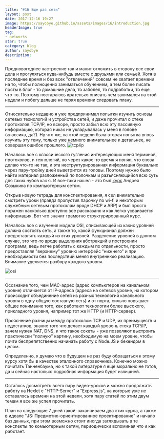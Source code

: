 ```yaml
---
title: "#16 Еще раз сети"
layout: post
date: 2017-12-16 19:27
image: https://sayobye.github.io/assets/images/16/introduction.jpg
headerImage: true
tag:
- networks
star: true
category: blog
author: sayobye
description:
---
```

Предновогоднее настроение так и манит отложить в сторону все свои дела и прогуляться куда-нибудь вместе с друзьями или семьей. Хотя в последнее время и без всех "отвлечений"  совсем не хватает времени на то, чтобы полноценно заниматься обучением, а тем более писать посты в блог - то домашние дела, то заболел, то подработки, то еще что-то. Поэтому постараюсь кратенько описать чем занимался на этой недели и побегу дальше не теряя времени следовать плану.
* * *

Относительно недавно я уже предпринимал попытки изучить основы сетевых технологий и устройства сетей, и даже прочитал о стеке протоколов TCP/IP, но вскоре, просто забыл всю эту пассивную информацию, которая никак не укладывалась у меня в голове (классика, да?). Ну что же, на этой недели была вторая попытка вновь изучить эту тему, только уже немного внимательнее и детальнее, не совершая ошибок прошлого. 
![tcp/ip](https://sayobye.github.io/assets/images/16/tcpip.jpg)

Началось все с классического гугления интересующих меня терминов, протоколов, и технологий, но через какое-то время я понял, что снова делаю что-то не так, и эта неструктурированная информация буквально через пару-тройку дней выветрится из головы. Поэтому нужно было найти материал разложенный по полочкам и разъясняющийся всю суть для таких нубов как я. И все-таки нашел - это был [курс](https://www.asozykin.ru/courses/networks_online) Андрея Созыкина по компьютерным сетям. 

Открыв новую тетрадь для конспектирования, я сел внимательно смотреть уроки (правда пропустив парочку по wi-fi и некоторым служебным сетевым протоколам вроде DHCP и ARP) и был просто поражен насколько доступно все рассказано и как легко усваивается информация. Вот что значит грамотно структурированный курс.

Началось все с изучения модели OSI, описывающей из каких уровней должна состоять сеть, а также то, какой функционал должен предоставлять каждый из этих уровней. Разделение уровней в данном случае, это что-то вроде выделения абстракций в построении программ, ведь легче работать с каждым по отдельности, просто предоставляя "верхнему" уровню интерфейс "нижнего" и при необходимости без последствий меняя внутреннюю реализацию. Внимание уделяется разбору каждого уровня. 

![osi](https://sayobye.github.io/assets/images/16/OSI.png)
* * * 
Осознание того, чем MAC-адрес (адрес компьютеров на канальном уровне) отличается от IP-адреса (адреса на сетевов уровне, на котором происходит объединение сетей из разных технологий канального уровня в одну общую составную сеть) и от порта, сильно повышает общее понимание того, как работают технологии более высокого, прикладного уровня, например тот же HTTP (и HTTP-сервер). 

Прояснение разницы между протоколом TCP и UDP, их преимуществ и недостатков, знание того что делает каждый уровень стека TCP/IP, зачем нужен NAT, DNS, и что такое сокеты - уже позволяют выстроить практически "полную" картину, необходимую на моем уровне, чтобы почти беспрепятственно начинать работу с Node.JS и бекендом в целом. 

Определенно, я думаю что в будущем не раз буду обращаться к этому курсу хотя бы в качестве эталонного справочника. Конечно можно почитать Танненбаума, но к такой литературе я еще морально не готов, да и сейчас настолько подробная информация будет излишней.  

* * * 
Осталось досмотреть всего пару видео-уроков и можно продолжать работу на Hexlet с "HTTP-Server" и  "Express.js", на которые уже не оставалось времени на этой недели, хотя пару статей по этим двум темам я все же успел прочитать.

План на следующие 7 дней такой: заканчиваем два этих курса, а также в идеале "JS: Предметно-ориентированное проектирование" и начало баз данных, при этом возможно стоит иногда заглядывать в те конспекты по комьютерным сетям, периодически вспоминая что и как работает.


